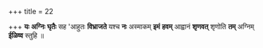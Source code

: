 +++
title = 22

+++
**यः** **अग्निः** **घृतैः** सह 'आहुतः **विभ्राजते** यश्च **नः** अस्माकम् **इमं** **हवम्** आह्वानं **शृणवत्** शृणोति **तम्** अग्निम् **ईळिष्व** स्तुहि ॥